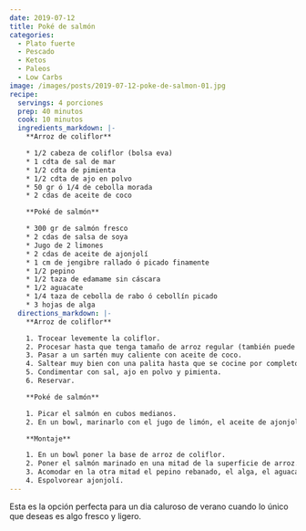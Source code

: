 ```yaml
---
date: 2019-07-12
title: Poké de salmón
categories:
  - Plato fuerte
  - Pescado
  - Ketos
  - Paleos
  - Low Carbs
image: /images/posts/2019-07-12-poke-de-salmon-01.jpg
recipe:
  servings: 4 porciones
  prep: 40 minutos
  cook: 10 minutos
  ingredients_markdown: |-
    **Arroz de coliflor**

    * 1/2 cabeza de coliflor (bolsa eva)
    * 1 cdta de sal de mar
    * 1/2 cdta de pimienta
    * 1/2 cdta de ajo en polvo
    * 50 gr ó 1/4 de cebolla morada
    * 2 cdas de aceite de coco

    **Poké de salmón**

    * 300 gr de salmón fresco
    * 2 cdas de salsa de soya
    * Jugo de 2 limones
    * 2 cdas de aceite de ajonjolí
    * 1 cm de jengibre rallado ó picado finamente
    * 1/2 pepino
    * 1/2 taza de edamame sin cáscara
    * 1/2 aguacate
    * 1/4 taza de cebolla de rabo ó cebollín picado
    * 3 hojas de alga
  directions_markdown: |-
    **Arroz de coliflor**

    1. Trocear levemente la coliflor.
    2. Procesar hasta que tenga tamaño de arroz regular (también puede hacerse picándolo manualmente).
    3. Pasar a un sartén muy caliente con aceite de coco.
    4. Saltear muy bien con una palita hasta que se cocine por completo.
    5. Condimentar con sal, ajo en polvo y pimienta.
    6. Reservar.

    **Poké de salmón**

    1. Picar el salmón en cubos medianos.
    2. En un bowl, marinarlo con el jugo de limón, el aceite de ajonjolí, la salsa de soya y el jengibre picado.

    **Montaje**

    1. En un bowl poner la base de arroz de coliflor.
    2. Poner el salmón marinado en una mitad de la superficie de arroz.
    3. Acomodar en la otra mitad el pepino rebanado, el alga, el aguacate, el edamame y el cebollín.
    4. Espolvorear ajonjolí.
---
```

Esta es la opción perfecta para un dia caluroso de verano cuando lo único que deseas es algo fresco y ligero.
